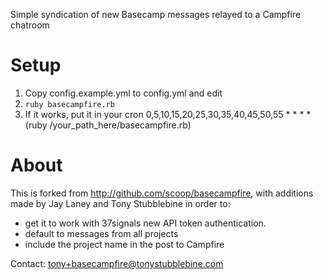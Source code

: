 Simple syndication of new Basecamp messages relayed to a Campfire chatroom

# Setup

1. Copy config.example.yml to config.yml and edit
2. `ruby basecampfire.rb`
3. If it works, put it in your cron
    0,5,10,15,20,25,30,35,40,45,50,55 * * * * (ruby /your_path_here/basecampfire.rb)

# About

This is forked from http://github.com/scoop/basecampfire, with additions made by Jay Laney and Tony Stubblebine in order to:
- get it to work with 37signals new API token authentication.
- default to messages from all projects
- include the project name in the post to Campfire

Contact: tony+basecampfire@tonystubblebine.com
